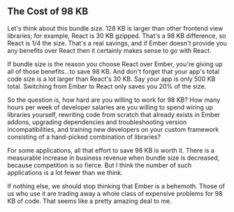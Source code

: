 ## The Cost of 98 KB

Let's think about this bundle size. 128 KB is larger than other frontend view libraries; for example, React is 30 KB gzipped. That's a 98 KB difference, so React is 1/4 the size. That's a real savings, and if Ember doesn't provide you any benefits over React then it certainly makes sense to go with React.


If bundle size is the reason you choose React over Ember, you're giving up all of those benefits…to save 98 KB. And don't forget that your app's total code size is a lot larger than React's 30 KB. Say your app is only 500 KB total. Switching from Ember to React only saves you 20% of the size.

So the question is, how hard are you willing to work for 98 KB? How many hours per week of developer salaries are you willing to spend wiring up libraries yourself, rewriting code from scratch that already exists in Ember addons, upgrading dependencies and troubleshooting version incompatibilities, and training new developers on your custom framework consisting of a hand-picked combination of libraries?

For some applications, all that effort to save 98 KB is worth it. There is a measurable increase in business revenue when bundle size is decreased, because competition is so fierce. But I think the number of such applications is a lot fewer than we think.

If nothing else, we should stop thinking that Ember is a behemoth. Those of us who use it are trading away a whole class of expensive problems for 98 KB of code. That seems like a pretty amazing deal to me.
